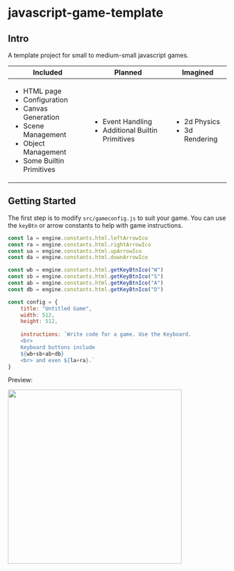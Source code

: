 # javascript-game-template

## Intro

A template project for small to medium-small javascript games.

| **Included** | **Planned** | **Imagined** |
| - | - | - |
| <ul><li>HTML page</li><li>Configuration</li><li>Canvas Generation</li><li>Scene Management</li><li>Object Management</li><li>Some Builtin Primitives</li></ul>  | <ul><li>Event Handling</li><li>Additional Builtin Primitives</li></ul> | <ul><li>2d Physics</li><li>3d Rendering</li></ul> |

## Getting Started

The first step is to modify `src/gameconfig.js` to suit your game.
You can use the `keyBtn` or arrow constants to help with game instructions.

```javascript
const la = engine.constants.html.leftArrowIco
const ra = engine.constants.html.rightArrowIco
const ua = engine.constants.html.upArrowIco
const da = engine.constants.html.downArrowIco

const wb = engine.constants.html.getKeyBtnIco("W")
const sb = engine.constants.html.getKeyBtnIco("S")
const ab = engine.constants.html.getKeyBtnIco("A")
const db = engine.constants.html.getKeyBtnIco("D")

const config = {
	title: "Untitled Game",
	width: 512,
	height: 512,
	
	instructions: `Write code for a game. Use the Keyboard.
	<br>
	Keyboard buttons include 
	${wb+sb+ab+db}
	<br> and even ${la+ra}.`
}
```

Preview:

<img src="https://raw.githubusercontent.com/wiki/SamyBencherif/javascript-game-template/screenshots/concept-html-2019-12-20.png" width="400px" />
